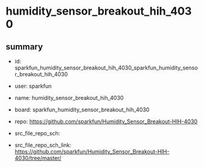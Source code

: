 # humidity_sensor_breakout_hih_4030
 
## summary 
* id: sparkfun_humidity_sensor_breakout_hih_4030_sparkfun_humidity_sensor_breakout_hih_4030
* user: sparkfun
* name: humidity_sensor_breakout_hih_4030
* board: sparkfun_humidity_sensor_breakout_hih_4030
* repo: https://github.com/sparkfun/Humidity_Sensor_Breakout-HIH-4030



* src_file_repo_sch: 
* src_file_repo_sch_link: https://github.com/sparkfun/Humidity_Sensor_Breakout-HIH-4030/tree/master/






